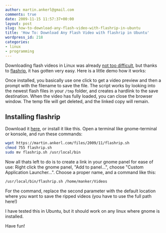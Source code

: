 ```yaml
---
author: martin.ankerl@gmail.com
comments: true
date: 2009-11-15 11:57:37+00:00
layout: post
slug: how-to-download-any-flash-video-with-flashrip-in-ubuntu
title: 'How To: Download Any Flash Video with flashrip in Ubuntu'
wordpress_id: 218
categories:
- linux
- programming
---
```


Downloading flash videos in Linux was already [not too difficult](http://www.youtube.com/watch?v=vxBGr2T1Ueo), but thanks to [flashrip](/files/2009/11/flashrip.sh), it has gotten very easy. Here is a little demo how it works:

Once installed, you basically use one click to get a video preview and then a prompt with the filename to save the file. The script works by looking into the newest flash files in your `/tmp` folder, and creates a hardlink to the save destination. When the video has fully loaded, you can close the browser window. The temp file will get deleted, and the linked copy will remain.


## Installing flashrip

Download it [here](/files/2009/11/flashrip.sh), or install it like this. Open a terminal like gnome-terminal or konsole, and run these commands:

```bash    
wget https://martin.ankerl.com/files/2009/11/flashrip.sh
chmod 755 flashrip.sh
sudo mv flashrip.sh /usr/local/bin
```


Now all thats left to do is to create a link in your gnome panel for ease of use: Right click the gnome panel, "Add to panel...", choose "Custom Application Launcher...". Choose a proper name, and a command like this: 

```bash   
/usr/local/bin/flashrip.sh /home/manker/Videos
```

For the command, replace the second parameter with the default location where you want to save the ripped videos (you have to use the full path here!)

I have tested this in Ubuntu, but it should work on any linux where gnome is installed.

Have fun!
